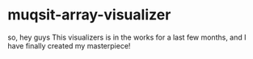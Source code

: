 # muqsit-array-visualizer
so, hey guys This visualizers is in the works for a last few months, and I have finally created my masterpiece!
